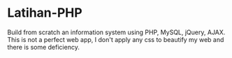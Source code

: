 # Latihan-PHP
Build from scratch an information system using PHP, MySQL, jQuery, AJAX. This is not a perfect web app, I don't apply any css to beautify my web and there is some deficiency.
